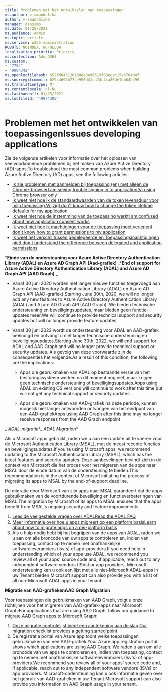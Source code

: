 ```yaml
---
title: Problemen met het ontwikkelen van toepassingen
ms.author: v-smandalika
author: v-smandalika
manager: dansimp
ms.date: 01/25/2021
ms.audience: Admin
ms.topic: article
ms.service: o365-administration
ROBOTS: NOINDEX, NOFOLLOW
localization_priority: Priority
ms.collection: Adm_O365
ms.custom:
- "7754"
- "9004342"
ms.openlocfilehash: 652fd6431201380e8e96619f63ecac15a6704d4f
ms.sourcegitcommit: 029c4697b77ce996d41ca74c4fa86de1bb84bd99
ms.translationtype: MT
ms.contentlocale: nl-NL
ms.lasthandoff: 01/25/2021
ms.locfileid: "49974305"
---
```

# <a name="issues-developing-applications"></a><span data-ttu-id="3926c-102">Problemen met het ontwikkelen van toepassingen</span><span class="sxs-lookup"><span data-stu-id="3926c-102">Issues developing applications</span></span>

<span data-ttu-id="3926c-103">Zie de volgende artikelen voor informatie over het oplossen van veelvoorkomende problemen bij het maken van Azure Active Directory (AD)-apps:</span><span class="sxs-lookup"><span data-stu-id="3926c-103">To troubleshoot the most common problems when building Azure Active Directory (AD) apps, see the following articles:</span></span>

- [<span data-ttu-id="3926c-104">Ik zie problemen met aanmelden bij toepassing (en) met alleen de Chrome-browser</span><span class="sxs-lookup"><span data-stu-id="3926c-104">I am seeing trouble signing in to application(s) using Chrome browser only</span></span>](https://docs.microsoft.com/office365/troubleshoot/miscellaneous/chrome-behavior-affects-applications) 
- [<span data-ttu-id="3926c-105">Ik weet niet hoe ik de standaardwaarden van de token levensduur voor mijn toepassing Wijzig</span><span class="sxs-lookup"><span data-stu-id="3926c-105">I don't know how to change the token lifetime defaults for my application</span></span>](https://docs.microsoft.com/azure/active-directory/develop/registration-config-change-token-lifetime-how-to) 
- [<span data-ttu-id="3926c-106">Ik weet niet hoe de instemming van de toepassing werkt</span><span class="sxs-lookup"><span data-stu-id="3926c-106">I am confused about how application consent works</span></span>](https://docs.microsoft.com/azure/active-directory/application-dev-consent-framework) 
- [<span data-ttu-id="3926c-107">Ik weet niet hoe ik machtigingen voor de toepassing moet verlenen</span><span class="sxs-lookup"><span data-stu-id="3926c-107">I don't know how to grant permissions to my application</span></span>](https://docs.microsoft.com/azure/active-directory/manage-apps/configure-user-consent) 
- [<span data-ttu-id="3926c-108">Ik weet het verschil tussen gedelegeerde en Toepassingsmachtigingen niet</span><span class="sxs-lookup"><span data-stu-id="3926c-108">I don't understand the difference between delegated and application permissions</span></span>](https://docs.microsoft.com/azure/active-directory/develop/delegated-and-app-perms)

<span data-ttu-id="3926c-109">\***Einde van de ondersteuning voor Azure Active Directory Authentication Library (ADAL) en Azure AD Graph API (Aad-grafiek)** _</span><span class="sxs-lookup"><span data-stu-id="3926c-109">\***End of support for Azure Active Directory Authentication Library (ADAL) and Azure AD Graph API (AAD Graph)** _</span></span>

- <span data-ttu-id="3926c-110">Vanaf 30 juni 2020 worden niet langer nieuwe functies toegevoegd aan Azure Active Directory Authentication Library (ADAL) en Azure AD Graph API (AAD-grafiek).</span><span class="sxs-lookup"><span data-stu-id="3926c-110">Starting June 30th, 2020, we will no longer add any new features to Azure Active Directory Authentication Library (ADAL) and Azure AD Graph API (AAD Graph).</span></span> <span data-ttu-id="3926c-111">We bieden technische ondersteuning en beveiligingsupdates, maar bieden geen functie-updates meer.</span><span class="sxs-lookup"><span data-stu-id="3926c-111">We will continue to provide technical support and security updates but will no longer provide feature updates.</span></span>

- <span data-ttu-id="3926c-112">Vanaf 30 juni 2022 wordt de ondersteuning voor ADAL en AAD-grafiek beëindigd en ontvangt u niet langer technische ondersteuning en beveiligingsupdates.</span><span class="sxs-lookup"><span data-stu-id="3926c-112">Starting June 30th, 2022, we will end support for ADAL and AAD Graph and will no longer provide technical support or security updates.</span></span> <span data-ttu-id="3926c-113">Als gevolg van deze voorwaarde zijn de consequenties het volgende:</span><span class="sxs-lookup"><span data-stu-id="3926c-113">As a result of this condition, the following are the implications:</span></span>

    - <span data-ttu-id="3926c-114">Apps die gebruikmaken van ADAL op bestaande versie van het besturingssysteem werken na dit moment nog niet, maar krijgen geen technische ondersteuning of beveiligingsupdates.</span><span class="sxs-lookup"><span data-stu-id="3926c-114">Apps using ADAL on existing OS versions will continue to work after this time but will not get any technical support or security updates.</span></span>

    - <span data-ttu-id="3926c-115">Apps die gebruikmaken van AAD-grafiek na deze periode, kunnen mogelijk niet langer antwoorden ontvangen van het eindpunt van een AAD-grafiek</span><span class="sxs-lookup"><span data-stu-id="3926c-115">Apps using AAD Graph after this time may no longer receive responses from the AAD Graph endpoint</span></span>

<span data-ttu-id="3926c-116">_ *ADAL-migratie*\*</span><span class="sxs-lookup"><span data-stu-id="3926c-116">_ *ADAL Migration*\*</span></span>

<span data-ttu-id="3926c-117">Als u Microsoft apps gebruikt, raden we u aan een update uit te voeren voor de Microsoft Authentication Library (MSAL), met de meest recente functies en beveiligingsupdates.</span><span class="sxs-lookup"><span data-stu-id="3926c-117">If you're using Microsoft apps, we recommend updating to the Microsoft Authentication Library (MSAL), which has the latest features and security updates.</span></span> <span data-ttu-id="3926c-118">Deze aanbevelingen bevindt zich in de context van Microsoft die het proces voor het migreren van de apps naar MSAL door de einde datum van de ondersteuning te bieden.</span><span class="sxs-lookup"><span data-stu-id="3926c-118">This recommendation is in the context of Microsoft initiating the process of migrating its apps to MSAL by the end-of-support deadline.</span></span> 

<span data-ttu-id="3926c-119">De migratie door Microsoft van zijn apps naar MSAL garandeert dat de apps gebruikmaken van de voortdurende beveiliging en functieverbeteringen van MSAL.</span><span class="sxs-lookup"><span data-stu-id="3926c-119">The migration by Microsoft of its apps to MSAL ensures that the apps benefit from MSAL's ongoing security and feature improvements.</span></span>

1. [<span data-ttu-id="3926c-120">Lees de veelgestelde vragen over ADAL</span><span class="sxs-lookup"><span data-stu-id="3926c-120">Read the ADAL FAQ</span></span>](https://docs.microsoft.com/azure/active-directory/develop/msal-migration#frequently-asked-questions-faq) 
2. [<span data-ttu-id="3926c-121">Meer informatie over hoe u apps migreert op een platform basis</span><span class="sxs-lookup"><span data-stu-id="3926c-121">Learn about how to migrate apps on a per-platform basis</span></span>](https://docs.microsoft.com/azure/active-directory/develop/msal-migration#frequently-asked-questions-faq) 
3. <span data-ttu-id="3926c-122">Als u hulp nodig hebt bij het begrijpen van de apps van ADAL, raden we u aan om alle broncode van uw apps te controleren en, indien van toepassing, contact op te nemen met onafhankelijke softwareleveranciers (Isv's) of app-providers.</span><span class="sxs-lookup"><span data-stu-id="3926c-122">If you need help in understanding which of your apps use ADAL, we recommend you review all of your apps' source code and, if applicable, reach out to any independent software vendors (ISVs) or app providers.</span></span> <span data-ttu-id="3926c-123">Microsoft-ondersteuning kan u ook een lijst met alle niet-Microsoft ADAL-apps in uw Tenant bieden.</span><span class="sxs-lookup"><span data-stu-id="3926c-123">Microsoft support can also provide you with a list of all non-Microsoft ADAL apps in your tenant.</span></span>

<span data-ttu-id="3926c-124">**Migratie van AAD-grafieken**</span><span class="sxs-lookup"><span data-stu-id="3926c-124">**AAD Graph Migration**</span></span>

<span data-ttu-id="3926c-125">Voor toepassingen die gebruikmaken van AAD Graph, volgt u onze richtlijnen voor het migreren van AAD-grafiek-apps naar Microsoft Graph:</span><span class="sxs-lookup"><span data-stu-id="3926c-125">For applications that are using AAD Graph, follow our guidance to migrate AAD Graph apps to Microsoft Graph:</span></span>

1. <span data-ttu-id="3926c-126">[Onze migratie controlelijst biedt een aantekening aan de slag](https://docs.microsoft.com/graph/migrate-azure-ad-graph-planning-checklist).</span><span class="sxs-lookup"><span data-stu-id="3926c-126">[Our migration checklist provides a getting started point](https://docs.microsoft.com/graph/migrate-azure-ad-graph-planning-checklist).</span></span> 
2. <span data-ttu-id="3926c-127">De registratie portal van Azure app toont welke toepassingen gebruikmaken van een AAD-grafiek.</span><span class="sxs-lookup"><span data-stu-id="3926c-127">Your Azure app registration portal shows which applications are using AAD Graph.</span></span> <span data-ttu-id="3926c-128">We raden u aan om alle broncode van uw apps te controleren en, indien van toepassing, contact op te nemen met onafhankelijke softwareleveranciers (Isv's) of app-providers.</span><span class="sxs-lookup"><span data-stu-id="3926c-128">We recommend you review all of your apps' source code and, if applicable, reach out to any independent software vendors (ISVs) or app providers.</span></span> <span data-ttu-id="3926c-129">Microsoft-ondersteuning kan u ook informatie geven over het gebruik van AAD-grafieken in uw Tenant.</span><span class="sxs-lookup"><span data-stu-id="3926c-129">Microsoft support can also provide you information on AAD Graph usage in your tenant.</span></span>







